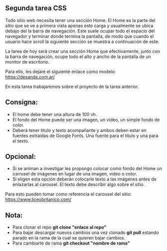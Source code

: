 ## Segunda tarea CSS

Todo sitio web necesita tener una sección Home. El Home es la parte del sitio que se ve a primera vista apenas este carga y usualmente se ubica debajo del la barra de navegación.
Este suele ocupar todo el espacio del navegador y terminar donde termina la pantalla, de modo que cuando el usuario hace scroll la siguiente sección se muestra a continuación de este.

La tarea de hoy será crear una sección Home que efectivamente, junto con la barra de navegación, ocupe todo el alto y ancho de la pantalla de un monitor de escritorio.

Para ello, les dejaré el siguiente enlace como modelo: https://desanda.com.ar/

En esta tarea trabajaremos sobre el proyecto de la tarea anterior.

## Consigna:

- El home debe tener una altura de 100 vh. 
- El fondo del Home puede ser una imagen, un video, un simple fondo de color.
- Deberá tener titulo y texto acompañante y ambos deben estar en fuentes extraídas de Google Fonts. Una fuente para el título y una para el texto.

## Opcional:
- Si se animan a investigar les propongo colocar como fondo del Home un carrusel de imágenes en lugar de una imagen, video o color.
- Si eligen esta opción deberán colocarle texto a las imágenes antes de enlazarlas al carousel. El texto debe describir algo sobre el sitio. 

Para esto pueden tomar como referencia el carousel del sitio:
https://www.liceobritanico.com/

## Nota:
- Para clonar el repo **git clone "enlace al repo"**
- Para bajar descargar nuevos cambios una vez clonado **git pull** estando parado en la rama de la cual se quieren bajar cambios.
- Para cambiarte de rama **git checkout "nombre de rama"**